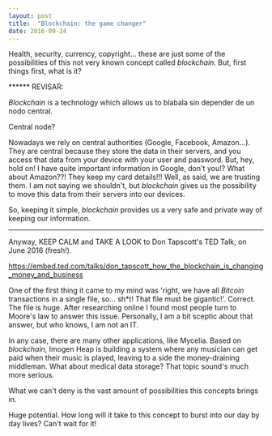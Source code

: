 ```yaml
---
layout: post
title:  "Blockchain: the game changer"
date: 2016-09-24
---
```

Health, security, currency, copyright... these are just some of the possibilities of this not very known concept called <i>blockchain</i>. But, first things first, what is it?

****** REVISAR:

<i>Blockchain</i> is a technology which allows us to blabala sin depender de un nodo central.

Central node?

Nowadays we rely on central authorities (Google, Facebook, Amazon...). They are central because they store the data in their servers, and you access that data from your device with your user and password. But, hey, hold on! I have quite important information in Google, don't you!? What about Amazon??! They keep my card details!!! Well, as said, we are trusting them. I am not saying we shouldn't, but <i>blockchain</i> gives us the possibility to move this data from their servers into our devices.

So, keeping it simple, <i>blockchain</i> provides us a very safe and private way of keeping our information.

*************

Anyway, KEEP CALM and TAKE A LOOK to Don Tapscott's TED Talk, on June 2016 (fresh!).

<a href="https://embed.ted.com/talks/don_tapscott_how_the_blockchain_is_changing_money_and_business">https://embed.ted.com/talks/don_tapscott_how_the_blockchain_is_changing_money_and_business</a>

One of the first thing it came to my mind was 'right, we have all <i>Bitcoin</i> transactions in a single file, so... sh*t! That file must be gigantic!'. Correct. The file is huge. After researching online I found most people turn to Moore's law to answer this issue. Personally, I am a bit sceptic about that answer, but who knows, I am not an IT.

In any case, there are many other applications, like Mycelia. Based on <i>blockchain</i>, Imogen Heap is building a system where any musician can get paid when their music is played, leaving to a side the money-draining middleman. What about medical data storage? That topic sound's much more serious.

What we can't deny is the vast amount of possibilities this concepts brings in.

Huge potential. How long will it take to this concept to burst into our day by day lives? Can't wait for it!